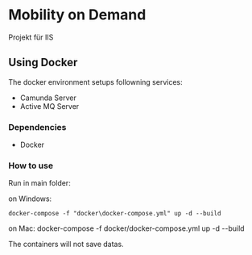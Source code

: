 # Mobility on Demand
Projekt für IIS


## Using Docker
The docker environment setups followning services:
- Camunda Server
- Active MQ Server

### Dependencies
- Docker

### How to use
Run in main folder:

on Windows:

```docker-compose -f "docker\docker-compose.yml" up -d --build```

on Mac:
docker-compose -f docker/docker-compose.yml up -d --build

<aside class="notice">
The containers will not save datas.
</aside>